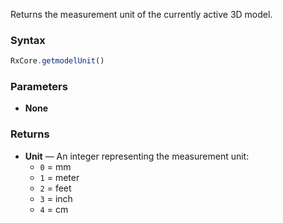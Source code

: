 Returns the measurement unit of the currently active 3D model.

### Syntax

```typescript
RxCore.getmodelUnit()
```

### Parameters

- **None**

### Returns

- **Unit** — An integer representing the measurement unit:
  - `0` = mm
  - `1` = meter
  - `2` = feet
  - `3` = inch
  - `4` = cm
